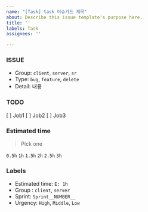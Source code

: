 ```yaml
---
name: "[Task] task 이슈카드 제목"
about: Describe this issue template's purpose here.
title: ''
labels: Task
assignees: ''

---
```


### ISSUE
* Group: `client`, `server`, `sr`
* Type: `bug`, `feature`, `delete`
* Detail: 내용 

### TODO
 [ ] Job1
 [ ] Job2
 [ ] Job3
 
### Estimated time
> Pick one

`0.5h`
`1h`
`1.5h`
`2h`
`2.5h`
`3h`

### Labels
* Estimated time: `E: 1h`
* Group : `client`, `server`
* Sprint: `Sprint__NUMBER__`
* Urgency: `High`, `Middle`, `Low`
